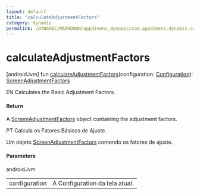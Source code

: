 ```yaml
---
layout: default
title: "calculateAdjustmentFactors"
category: dynamic
permalink: /DYNAMIC/MARKDOWN/appdimens_dynamic/com.appdimens.dynamic.code/-app-dimens-adjustment-factors/calculate-adjustment-factors.html
---
```


# calculateAdjustmentFactors

[androidJvm]
fun [calculateAdjustmentFactors](calculate-adjustment-factors.md)(configuration: [Configuration](https://developer.android.com/reference/kotlin/android/content/res/Configuration.html)): [ScreenAdjustmentFactors](../-screen-adjustment-factors/index.md)

EN Calculates the Basic Adjustment Factors.

#### Return

A [ScreenAdjustmentFactors](../-screen-adjustment-factors/index.md) object containing the adjustment factors.

PT Calcula os Fatores Básicos de Ajuste.

Um objeto [ScreenAdjustmentFactors](../-screen-adjustment-factors/index.md) contendo os fatores de ajuste.

#### Parameters

androidJvm

| | |
|---|---|
| configuration | A Configuration da tela atual. |